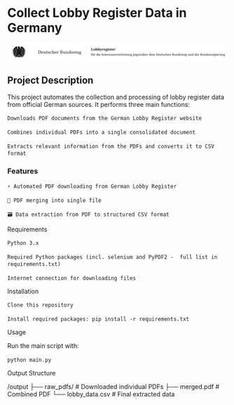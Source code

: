 # Collect Lobby Register Data in Germany
![Logo](./bundestag_register.png)

## Project Description

This project automates the collection and processing of lobby register data from official German sources. It performs three main functions:

    Downloads PDF documents from the German Lobby Register website

    Combines individual PDFs into a single consolidated document

    Extracts relevant information from the PDFs and converts it to CSV format

### Features

    ⚡ Automated PDF downloading from German Lobby Register

    📂 PDF merging into single file

    🗃️ Data extraction from PDF to structured CSV format

Requirements

    Python 3.x

    Required Python packages (incl. selenium and PyPDF2 -  full list in requirements.txt)

    Internet connection for downloading files

Installation

    Clone this repository

    Install required packages: pip install -r requirements.txt

Usage

Run the main script with:

``` python main.py ```

Output Structure

/output
├── raw_pdfs/           # Downloaded individual PDFs
├── merged.pdf          # Combined PDF
└── lobby_data.csv      # Final extracted data
